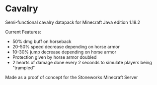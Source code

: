 # Cavalry

Semi-functional cavalry datapack for Minecraft Java edition 1.18.2

Current Features:
- 50% dmg buff on horseback
- 20-50% speed decrease depending on horse armor
- 10-30% jump decrease depending on horse armor
- Protection given by horse armor doubled
- 2 hearts of damage done every 2 seconds to simulate players being "trampled"


Made as a proof of concept for the Stoneworks Minecraft Server
